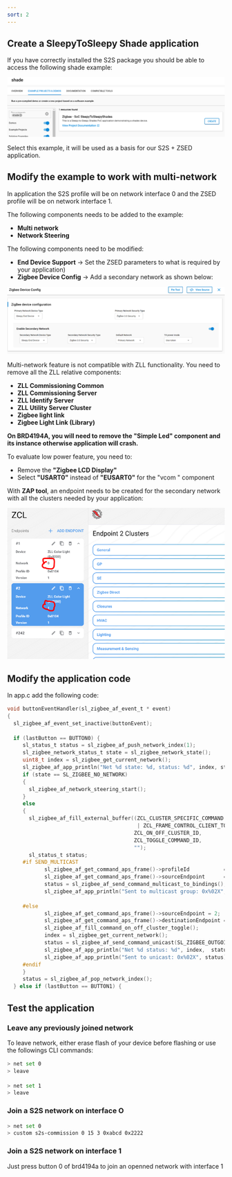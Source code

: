 ```yaml
---
sort: 2
---
```


## Create a SleepyToSleepy Shade application

If you have correctly installed the S2S package you should be able to access the following shade example:

<img src="./images/s2s-shade.PNG" alt="startup" width="600" class="center">

Select this example, it will be used as a basis for our S2S + ZSED application.

## Modify the example to work with multi-network

In application the S2S profile will be on network interface 0 and the ZSED profile will be on network interface 1. 

The following components needs to be added to the example:

* **Multi network**
* **Network Steering**

The following components need to be modified:

* **End Device Support**  -> Set the ZSED parameters to what is required by your application)
* **Zigbee Device Config**  -> Add a secondary network as shown below:

<img src="./images/end-device-config.PNG" alt="startup" width="600" class="center">

Multi-network feature is not compatible with ZLL functionality. You need to remove all the ZLL relative components:

* **ZLL Commissioning Common**
* **ZLL Commissioning Server**
* **ZLL Identify Server**
* **ZLL Utility Server Cluster**
* **Zigbee light link**
* **Zigbee Light Link (Library)**

**On BRD4194A, you will need to remove the "Simple Led" component and its instance otherwise application will crash.**

To evaluate low power feature, you need to:

* Remove the **"Zigbee LCD Display"**
* Select **"USART0"** instead of **"EUSART0"** for the "vcom " component

With **ZAP tool**, an endpoint needs to be created for the secondary network with all the clusters needed by your application:

<img src="./images/zap.PNG" alt="startup" width="600" class="center">

## Modify the application code

In app.c add the following code:

```C
void buttonEventHandler(sl_zigbee_af_event_t * event)
{
  sl_zigbee_af_event_set_inactive(buttonEvent);

  if (lastButton == BUTTON0) {
     sl_status_t status = sl_zigbee_af_push_network_index(1);
     sl_zigbee_network_status_t state = sl_zigbee_network_state();
     uint8_t index = sl_zigbee_get_current_network();
     sl_zigbee_af_app_println("Net %d state: %d, status: %d", index, state, status);
     if (state == SL_ZIGBEE_NO_NETWORK)
     {
       sl_zigbee_af_network_steering_start();
     }
     else
     {
       sl_zigbee_af_fill_external_buffer((ZCL_CLUSTER_SPECIFIC_COMMAND
                                          | ZCL_FRAME_CONTROL_CLIENT_TO_SERVER),
                                         ZCL_ON_OFF_CLUSTER_ID,
                                         ZCL_TOGGLE_COMMAND_ID,
                                         "");
       sl_status_t status;
     #if SEND_MULTICAST
            sl_zigbee_af_get_command_aps_frame()->profileId           = sl_zigbee_af_profile_id_from_index(0);
            sl_zigbee_af_get_command_aps_frame()->sourceEndpoint      = sl_zigbee_af_endpoint_from_index(0);
            status = sl_zigbee_af_send_command_multicast_to_bindings();
            sl_zigbee_af_app_println("Sent to multicast group: 0x%02X", status);

     #else
            sl_zigbee_af_get_command_aps_frame()->sourceEndpoint = 2;
            sl_zigbee_af_get_command_aps_frame()->destinationEndpoint = 1;
            sl_zigbee_af_fill_command_on_off_cluster_toggle();
            index = sl_zigbee_get_current_network();
            status = sl_zigbee_af_send_command_unicast(SL_ZIGBEE_OUTGOING_DIRECT, 0x0000);
            sl_zigbee_af_app_println("Net %d status: %d", index,  status);
            sl_zigbee_af_app_println("Sent to unicast: 0x%02X", status);
     #endif
     }
     status = sl_zigbee_af_pop_network_index();
  } else if (lastButton == BUTTON1) {
```

## Test the application 

### Leave any previously joined network

To leave network, either erase flash of your device before flashing or use the followings CLI commands:

```bash
> net set 0
> leave

> net set 1
> leave
```

### Join a S2S network on interface O

```bash
> net set 0
> custom s2s-commission 0 15 3 0xabcd 0x2222
```

### Join a S2S network on interface 1

Just press button 0 of brd4194a to join an openned network with interface 1

